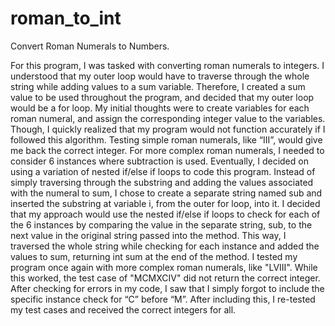 # roman_to_int
Convert Roman Numerals to Numbers.

For this program, I was tasked with converting roman numerals to integers. I understood that my outer loop would have to traverse through the whole string while adding values to a sum variable. Therefore, I created a sum value to be used throughout the program, and decided that my outer loop would be a for loop. My initial thoughts were to create variables for each roman numeral, and assign the corresponding integer value to the variables. Though, I quickly realized that my program would not function accurately if I followed this algorithm. Testing simple roman numerals, like “III”, would give me back the correct integer. For more complex roman numerals, I needed to consider 6 instances where subtraction is used. Eventually, I decided on using a variation of nested if/else if loops to code this program. Instead of simply traversing through the substring and adding the values associated with the numeral to sum, I chose to create a separate string named sub and inserted the substring at variable i, from the outer for loop, into it. I decided that my approach would use the nested if/else if loops to check for each of the 6 instances by comparing the value in the separate string, sub, to the next value in the original string passed into the method. This way, I traversed the whole string while checking for each instance and added the values to sum, returning int sum at the end of the method. I tested my program once again with more complex roman numerals, like  "LVIII". While this worked, the test case of "MCMXCIV" did not return the correct integer. After checking for errors in my code, I saw that I simply forgot to include the specific instance check for “C” before “M”. After including this, I re-tested my test cases and received the correct integers for all. 

